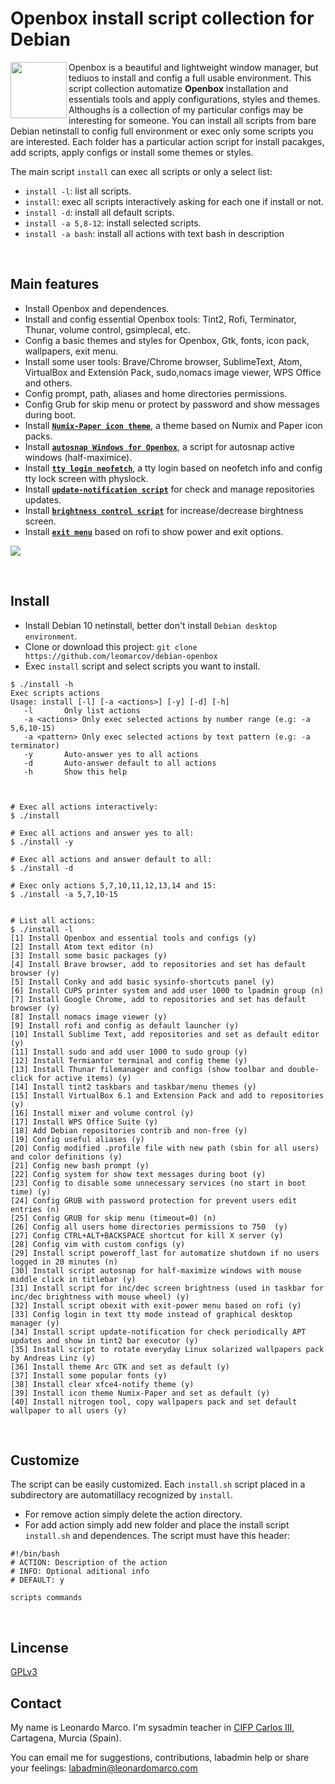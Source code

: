 # Openbox install script collection for Debian
<img align="left"  src="https://user-images.githubusercontent.com/32820131/77852132-2de64c00-71dd-11ea-8a66-e4cd3de916f8.png" width="90"> Openbox is a beautiful and lightweight window manager, but tediuos to install and config a full usable environment. This script collection automatize **Openbox** installation and essentials tools and apply configurations, styles and themes. Althoughs is a collection of my particular configs may be interesting for someone. You can install all scripts from bare Debian netinstall to config full environment or exec only some scripts you are interested. Each folder has a particular action script for install pacakges, add scripts, apply configs or install some themes or styles.

The main script `install` can exec all scripts or only a select list:
  * `install -l`: list all scripts.
  * `install`: exec all scripts interactively asking for each one if install or not.
  * `install -d`: install all default scripts.
  * `install -a 5,8-12`: install selected scripts.
  * `install -a bash`: install all actions with text bash in description

&nbsp; 
## Main features
  * Install Openbox and dependences.
  * Install and config essential Openbox tools: Tint2, Rofi, Terminator, Thunar, volume control, gsimplecal, etc.
  * Config a basic themes and styles for Openbox, Gtk, fonts, icon pack, wallpapers, exit menu.
  * Install some user tools: Brave/Chrome browser, SublimeText, Atom, VirtualBox and Extensión Pack, sudo,nomacs image viewer, WPS Office and others.
  * Config prompt,  path, aliases and home directories permissions.
  * Config Grub for skip menu or protect by password and show messages during boot.
  * Install [**`Numix-Paper icon theme`**](https://github.com/leomarcov/debian-openbox/tree/master/theme_numix-paper-icon), a theme based on Numix and Paper icon packs.
  * Install [**`autosnap Windows for Openbox`**](https://github.com/leomarcov/debian-openbox/tree/master/script_autosnap), a script for autosnap active windows (half-maximice). 
  * Install [**`tty login neofetch`**](https://github.com/leomarcov/debian-openbox/tree/master/script_tty-login-neofetch), a tty login based on neofetch info and config tty lock screen with physlock.
  * Install [**`update-notification script`**](https://github.com/leomarcov/debian-openbox/tree/master/script_update-notification-tint) for check and manage repositories updates.
  * Install [**`brightness control script`**](https://github.com/leomarcov/debian-openbox/tree/master/script_brightness-control) for increase/decrease birghtness screen.
  * Install [**`exit menu`**](https://github.com/leomarcov/debian-openbox/tree/master/script_exitmenu) based on rofi to show power and exit options.

<img align="center" src="https://user-images.githubusercontent.com/32820131/79074955-ce656180-7cef-11ea-939e-bcf2175a7a56.png">


&nbsp; 
## Install
  * Install Debian 10 netinstall, better don't install `Debian desktop environment`.
  * Clone or download this project: `git clone https://github.com/leomarcov/debian-openbox`
  * Exec `install` script and select scripts you want to install.
  
```
$ ./install -h
Exec scripts actions
Usage: install [-l] [-a <actions>] [-y] [-d] [-h]
   -l		Only list actions 
   -a <actions>	Only exec selected actions by number range (e.g: -a 5,6,10-15)
   -a <pattern>	Only exec selected actions by text pattern (e.g: -a terminator)
   -y		Auto-answer yes to all actions
   -d		Auto-answer default to all actions
   -h		Show this help



# Exec all actions interactively:
$ ./install

# Exec all actions and answer yes to all:
$ ./install -y

# Exec all actions and answer default to all:
$ ./install -d

# Exec only actions 5,7,10,11,12,13,14 and 15:
$ ./install -a 5,7,10-15


# List all actions:
$ ./install -l
[1] Install Openbox and essential tools and configs (y)
[2] Install Atom text editor (n)
[3] Install some basic packages (y)
[4] Install Brave browser, add to repositories and set has default browser (y)
[5] Install Conky and add basic sysinfo-shortcuts panel (y)
[6] Install CUPS printer system and add user 1000 to lpadmin group (n)
[7] Install Google Chrome, add to repositories and set has default browser (y)
[8] Install nomacs image viewer (y)
[9] Install rofi and config as default launcher (y)
[10] Install Sublime Text, add repositories and set as default editor  (y)
[11] Install sudo and add user 1000 to sudo group (y)
[12] Install Termiantor terminal and config theme (y)
[13] Install Thunar filemanager and configs (show toolbar and double-click for active items) (y)
[14] Install tint2 taskbars and taskbar/menu themes (y)
[15] Install VirtualBox 6.1 and Extension Pack and add to repositories  (y)
[16] Install mixer and volume control (y)
[17] Install WPS Office Suite (y)
[18] Add Debian repositories contrib and non-free (y)
[19] Config useful aliases (y)
[20] Config modified .profile file with new path (sbin for all users) and color definitions (y)
[21] Config new bash prompt (y)
[22] Config system for show text messages during boot (y)
[23] Config to disable some unnecessary services (no start in boot time) (y)
[24] Config GRUB with password protection for prevent users edit entries (n)
[25] Config GRUB for skip menu (timeout=0) (n)
[26] Config all users home directories permissions to 750  (y)
[27] Config CTRL+ALT+BACKSPACE shortcut for kill X server (y)
[28] Config vim with custom configs (y)
[29] Install script poweroff_last for automatize shutdown if no users logged in 20 minutes (n)
[30] Install script autosnap for half-maximize windows with mouse middle click in titlebar (y)
[31] Install script for inc/dec screen brightness (used in taskbar for inc/dec brightness with mouse wheel) (y)
[32] Install script obexit with exit-power menu based on rofi (y)
[33] Config login in text tty mode instead of graphical desktop manager (y)
[34] Install script update-notification for check periodically APT updates and show in tint2 bar executor (y)
[35] Install script to rotate everyday Linux solarized wallpapers pack by Andreas Linz (y)
[36] Install theme Arc GTK and set as default (y)
[37] Install some popular fonts (y)
[38] Install clear xfce4-notify theme (y)
[39] Install icon theme Numix-Paper and set as default (y)
[40] Install nitrogen tool, copy wallpapers pack and set default wallpaper to all users (y)

```
  
&nbsp; 
## Customize
The script can be easily customized. Each `install.sh` script placed in a subdirectory are automatillacy recognized by `install`.
  * For remove action simply delete the action directory.
  * For add action simply add new folder and place the install script `install.sh` and dependences. The script must have this header:
  ```
  #!/bin/bash
  # ACTION: Description of the action
  # INFO: Optional aditional info
  # DEFAULT: y
  
  scripts commands
  
  ```

&nbsp;  
## Lincense
[GPLv3](LICENSE)

## Contact
My name is Leonardo Marco. I'm sysadmin teacher in [CIFP Carlos III](https://cifpcarlos3.es/), Cartagena, Murcia (Spain).

You can email me for suggestions, contributions, labadmin help or share your feelings: labadmin@leonardomarco.com
